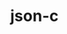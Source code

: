 ---
title: "json-c"
layout: cache
categories: [package, develop-2025-05-04]
meta: {"compilers": ["apple-clang@16.0.0", "gcc@10.5.0", "gcc@11.1.0", "gcc@11.4.0", "gcc@12.4.0", "gcc@13.2.0", "gcc@7.5.0", "intel-oneapi-compilers@2024.1.0", "intel-oneapi-compilers@2025.1.0"], "num_specs": 13, "num_specs_by_stack": {"aws-pcluster-neoverse_v1": 1, "aws-pcluster-x86_64_v4": 2, "data-vis-sdk": 1, "developer-tools-x86_64_v3-linux-gnu": 1, "e4s": 1, "e4s-neoverse-v2": 1, "e4s-oneapi": 1, "hep": 1, "ml-darwin-aarch64-mps": 1, "ml-linux-aarch64-cpu": 1, "ml-linux-aarch64-cuda": 1, "ml-linux-x86_64-cpu": 1, "ml-linux-x86_64-cuda": 1, "radiuss": 1, "root": 13, "tutorial": 1}, "oss": ["amzn2", "centos7", "sequoia", "ubuntu18.04", "ubuntu20.04", "ubuntu22.04", "ubuntu24.04"], "platforms": ["darwin", "linux"], "stacks": ["aws-pcluster-neoverse_v1", "aws-pcluster-x86_64_v4", "data-vis-sdk", "developer-tools-x86_64_v3-linux-gnu", "e4s", "e4s-neoverse-v2", "e4s-oneapi", "hep", "ml-darwin-aarch64-mps", "ml-linux-aarch64-cpu", "ml-linux-aarch64-cuda", "ml-linux-x86_64-cpu", "ml-linux-x86_64-cuda", "radiuss", "root", "tutorial"], "targets": ["aarch64", "neoverse_v1", "neoverse_v2", "x86_64_v3", "x86_64_v4"], "versions": ["0.18"]}
spec_details: [{"compiler": "gcc@13.2.0", "hash": "2xumqi3hbwkbdu4zb344vrn4xe73gpdg", "os": "ubuntu24.04", "platform": "linux", "size": "-", "stacks": ["ml-linux-x86_64-cpu", "ml-linux-x86_64-cuda", "root"], "target": "x86_64_v3", "variants": ["build_system=cmake", "build_type=Release", "generator=make", "~ipo"], "versions": ["0.18"]}, {"compiler": "gcc@11.4.0", "hash": "6h7kwv4yjqsc2ar7iltmzeoqi3wjxgz5", "os": "ubuntu22.04", "platform": "linux", "size": "-", "stacks": ["e4s", "root", "tutorial"], "target": "x86_64_v3", "variants": ["build_system=cmake", "build_type=Release", "generator=make", "~ipo"], "versions": ["0.18"]}, {"compiler": "gcc@10.5.0", "hash": "6jxijb3iidx7ain67zeznubdhf6lxig6", "os": "centos7", "platform": "linux", "size": "-", "stacks": ["developer-tools-x86_64_v3-linux-gnu", "root"], "target": "x86_64_v3", "variants": ["build_system=cmake", "build_type=Release", "generator=make", "~ipo"], "versions": ["0.18"]}, {"compiler": "gcc@11.4.0", "hash": "6uetoebf5xzmutteeafe7ssuoi5hica6", "os": "ubuntu22.04", "platform": "linux", "size": "-", "stacks": ["e4s-neoverse-v2", "root"], "target": "neoverse_v2", "variants": ["build_system=cmake", "build_type=Release", "generator=make", "~ipo"], "versions": ["0.18"]}, {"compiler": "gcc@11.4.0", "hash": "7xqv4ee4he5atbbdpuy3fqhdwupwzksu", "os": "ubuntu22.04", "platform": "linux", "size": "-", "stacks": ["hep", "root"], "target": "x86_64_v3", "variants": ["build_system=cmake", "build_type=Release", "generator=make", "~ipo"], "versions": ["0.18"]}, {"compiler": "gcc@7.5.0", "hash": "cnqfiilp66e5fi5cqahggagrw5w6ku2g", "os": "ubuntu18.04", "platform": "linux", "size": "-", "stacks": ["radiuss", "root"], "target": "x86_64_v3", "variants": ["build_system=cmake", "build_type=Release", "generator=make", "~ipo"], "versions": ["0.18"]}, {"compiler": "gcc@11.1.0", "hash": "ehgnogtov3os3zxlo7adoydclfdiwk3i", "os": "ubuntu20.04", "platform": "linux", "size": "-", "stacks": ["data-vis-sdk", "root"], "target": "x86_64_v3", "variants": ["build_system=cmake", "build_type=Release", "generator=make", "~ipo"], "versions": ["0.18"]}, {"compiler": "apple-clang@16.0.0", "hash": "fjh5mx26g43g4jusxai4v7ykpbapz2mc", "os": "sequoia", "platform": "darwin", "size": "-", "stacks": ["ml-darwin-aarch64-mps", "root"], "target": "aarch64", "variants": ["build_system=cmake", "build_type=Release", "generator=make", "~ipo"], "versions": ["0.18"]}, {"compiler": "intel-oneapi-compilers@2025.1.0", "hash": "g7ztx7j45wpojwqpg5kbx5vrd2ck5khq", "os": "ubuntu22.04", "platform": "linux", "size": "-", "stacks": ["e4s-oneapi", "root"], "target": "x86_64_v3", "variants": ["build_system=cmake", "build_type=Release", "generator=make", "~ipo"], "versions": ["0.18"]}, {"compiler": "gcc@13.2.0", "hash": "hmxdaoanrkmf2vvg7pma7sqwuapo4g3x", "os": "ubuntu24.04", "platform": "linux", "size": "-", "stacks": ["ml-linux-aarch64-cpu", "ml-linux-aarch64-cuda", "root"], "target": "aarch64", "variants": ["build_system=cmake", "build_type=Release", "generator=make", "~ipo"], "versions": ["0.18"]}, {"compiler": "intel-oneapi-compilers@2024.1.0", "hash": "irbcykd334vb634kezdtl4v2popyedjw", "os": "amzn2", "platform": "linux", "size": "-", "stacks": ["aws-pcluster-x86_64_v4", "root"], "target": "x86_64_v3", "variants": ["build_system=cmake", "build_type=Release", "generator=make", "~ipo"], "versions": ["0.18"]}, {"compiler": "gcc@12.4.0", "hash": "jvdlojitkgxf6ez76jfufryfmsvwc33q", "os": "amzn2", "platform": "linux", "size": "-", "stacks": ["aws-pcluster-neoverse_v1", "root"], "target": "neoverse_v1", "variants": ["build_system=cmake", "build_type=Release", "generator=make", "~ipo"], "versions": ["0.18"]}, {"compiler": "intel-oneapi-compilers@2024.1.0", "hash": "vlyzmxb6sjngjby5ujcyltmvztxbgh6i", "os": "amzn2", "platform": "linux", "size": "-", "stacks": ["aws-pcluster-x86_64_v4", "root"], "target": "x86_64_v4", "variants": ["build_system=cmake", "build_type=Release", "generator=make", "~ipo"], "versions": ["0.18"]}]
---